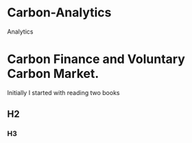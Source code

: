 # Carbon-Analytics
Analytics
# Carbon Finance and Voluntary Carbon Market.
Initially I started with reading two books
## H2
### H3

 
